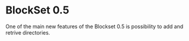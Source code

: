 # BlockSet 0.5

One of the main new features of the Blockset 0.5 is possibility to add and retrive directories. 
